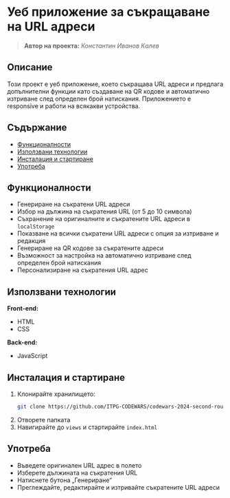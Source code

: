 # Уеб приложение за съкращаване на URL адреси
> **Автор на проекта:** *Константин Иванов Калев*  

## Описание
Този проект е уеб приложение, което съкращава URL адреси и предлага допълнителни функции като създаване на QR кодове и автоматично изтриване след определен брой натискания. Приложението е responsive и работи на всякакви устройства.

## Съдържание
- [Функционалности](#функционалности)
- [Използвани технологии](#използвани-технологии)
- [Инсталация и стартиране](#инсталация-и-стартиране)
- [Употреба](#употреба)

## Функционалности
- Генериране на съкратени URL адреси
- Избор на дължина на съкратения URL (от 5 до 10 символа)
- Съхранение на оригиналните и съкратените URL адреси в `localStorage`
- Показване на всички съкратени URL адреси с опция за изтриване и редакция
- Генериране на QR кодове за съкратените адреси
- Възможност за настройка на автоматично изтриване след определен брой натискания
- Персонализиране на съкратения URL адрес

## Използвани технологии
**Front-end:**
- HTML
- CSS

**Back-end:**
- JavaScript

## Инсталация и стартиране
1. Клонирайте хранилището:
    ```bash
    git clone https://github.com/ITPG-CODEWARS/codewars-2024-second-round-KonstantinKalev.git
    ```
2. Отворете папката
3. Навигирайте до `views` и стартирайте `index.html`

## Употреба
- Въведете оригинален URL адрес в полето
- Изберете дължината на съкратения URL
- Натиснете бутона „Генериране“
- Преглеждайте, редактирайте и изтривайте съкратените URL адреси